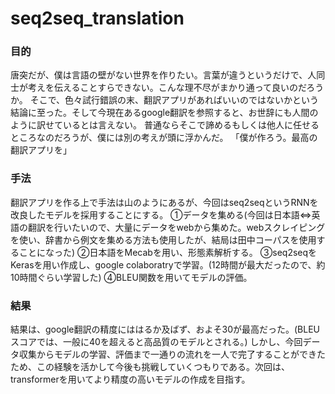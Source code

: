 # seq2seq_translation
### 目的
 唐突だが、僕は言語の壁がない世界を作りたい。言葉が違うというだけで、人同士が考えを伝えることすらできない。こんな理不尽がまかり通って良いのだろうか。
 そこで、色々試行錯誤の末、翻訳アプリがあればいいのではないかという結論に至った。そして今現在あるgoogle翻訳を参照すると、お世辞にも人間のように訳せているとは言えない。
 普通ならそこで諦めるもしくは他人に任せるところなのだろうが、僕には別の考えが頭に浮かんだ。
 「僕が作ろう。最高の翻訳アプリを」
### 手法
  翻訳アプリを作る上で手法は山のようにあるが、今回はseq2seqというRNNを改良したモデルを採用することにする。
  ①データを集める(今回は日本語<=>英語の翻訳を行いたいので、大量にデータをwebから集めた。webスクレイピングを使い、辞書から例文を集める方法も使用したが、結局は田中コーパスを使用することになった)
  ②日本語をMecabを用い、形態素解析する。
  ③seq2seqをKerasを用い作成し、google colaboratryで学習。(12時間が最大だったので、約10時間ぐらい学習した)
  ④BLEU関数を用いてモデルの評価。
### 結果
  結果は、google翻訳の精度にははるか及ばず、およそ30が最高だった。(BLEUスコアでは、一般に40を超えると高品質のモデルとされる。)
  しかし、今回データ収集からモデルの学習、評価まで一通りの流れを一人で完了することができたため、この経験を活かして今後も挑戦していくつもりである。次回は、transformerを用いてより精度の高いモデルの作成を目指す。
  
 
